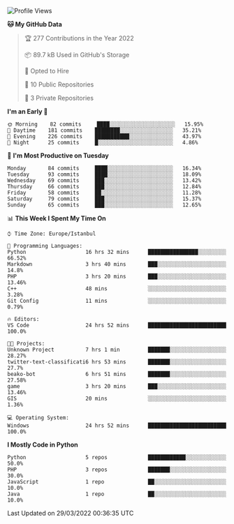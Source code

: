 <!--START_SECTION:waka-->
![Profile Views](http://img.shields.io/badge/Profile%20Views-13-blue)

**🐱 My GitHub Data** 

> 🏆 277 Contributions in the Year 2022
 > 
> 📦 89.7 kB Used in GitHub's Storage 
 > 
> 💼 Opted to Hire
 > 
> 📜 10 Public Repositories 
 > 
> 🔑 3 Private Repositories  
 > 
**I'm an Early 🐤** 

```text
🌞 Morning    82 commits     ████░░░░░░░░░░░░░░░░░░░░░   15.95% 
🌆 Daytime    181 commits    ████████░░░░░░░░░░░░░░░░░   35.21% 
🌃 Evening    226 commits    ███████████░░░░░░░░░░░░░░   43.97% 
🌙 Night      25 commits     █░░░░░░░░░░░░░░░░░░░░░░░░   4.86%

```
📅 **I'm Most Productive on Tuesday** 

```text
Monday       84 commits     ████░░░░░░░░░░░░░░░░░░░░░   16.34% 
Tuesday      93 commits     ████░░░░░░░░░░░░░░░░░░░░░   18.09% 
Wednesday    69 commits     ███░░░░░░░░░░░░░░░░░░░░░░   13.42% 
Thursday     66 commits     ███░░░░░░░░░░░░░░░░░░░░░░   12.84% 
Friday       58 commits     ██░░░░░░░░░░░░░░░░░░░░░░░   11.28% 
Saturday     79 commits     ███░░░░░░░░░░░░░░░░░░░░░░   15.37% 
Sunday       65 commits     ███░░░░░░░░░░░░░░░░░░░░░░   12.65%

```


📊 **This Week I Spent My Time On** 

```text
⌚︎ Time Zone: Europe/Istanbul

💬 Programming Languages: 
Python                   16 hrs 32 mins      ████████████████░░░░░░░░░   66.52% 
Markdown                 3 hrs 40 mins       ███░░░░░░░░░░░░░░░░░░░░░░   14.8% 
PHP                      3 hrs 20 mins       ███░░░░░░░░░░░░░░░░░░░░░░   13.46% 
C++                      48 mins             ░░░░░░░░░░░░░░░░░░░░░░░░░   3.28% 
Git Config               11 mins             ░░░░░░░░░░░░░░░░░░░░░░░░░   0.79%

🔥 Editors: 
VS Code                  24 hrs 52 mins      █████████████████████████   100.0%

🐱‍💻 Projects: 
Unknown Project          7 hrs 1 min         ███████░░░░░░░░░░░░░░░░░░   28.27% 
twitter-text-classificati6 hrs 53 mins       ███████░░░░░░░░░░░░░░░░░░   27.7% 
beako-bot                6 hrs 51 mins       ███████░░░░░░░░░░░░░░░░░░   27.58% 
game                     3 hrs 20 mins       ███░░░░░░░░░░░░░░░░░░░░░░   13.46% 
GIS                      20 mins             ░░░░░░░░░░░░░░░░░░░░░░░░░   1.36%

💻 Operating System: 
Windows                  24 hrs 52 mins      █████████████████████████   100.0%

```

**I Mostly Code in Python** 

```text
Python                   5 repos             ████████████░░░░░░░░░░░░░   50.0% 
PHP                      3 repos             ███████░░░░░░░░░░░░░░░░░░   30.0% 
JavaScript               1 repo              ██░░░░░░░░░░░░░░░░░░░░░░░   10.0% 
Java                     1 repo              ██░░░░░░░░░░░░░░░░░░░░░░░   10.0%

```



 Last Updated on 29/03/2022 00:36:35 UTC
<!--END_SECTION:waka-->

<!--
**3nws/3nws** is a ✨ _special_ ✨ repository because its `README.md` (this file) appears on your GitHub profile.

Here are some ideas to get you started:

- 🔭 I’m currently working on ...
- 🌱 I’m currently learning ...
- 👯 I’m looking to collaborate on ...
- 🤔 I’m looking for help with ...
- 💬 Ask me about ...
- 📫 How to reach me: ...
- 😄 Pronouns: ...
- ⚡ Fun fact: ...
-->
